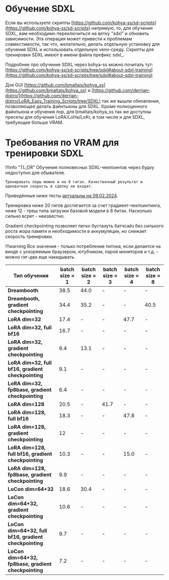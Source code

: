 # Обучение SDXL

Если вы используете скрипты [https://github.com/kohya-ss/sd-scripts](https://github.com/kohya-ss/sd-scripts) напрямую, то, для обучения SDXL, вам необходимо переключиться на ветку "sdxl" и обновить зависимости. Эта операция может привести к проблемам совместимости, так что, желательно, делать отдельную установку для обучения SDXL и использовать отдельную venv-среду. Скрипты для тренировки SDXL имеют в имени файла префикс sdxl_.

Подробнее про обучение SDXL через kohya-ss можно почитать тут: [https://github.com/kohya-ss/sd-scripts/tree/sdxl#about-sdxl-training](https://github.com/kohya-ss/sd-scripts/tree/sdxl#about-sdxl-training)

Для GUI [https://github.com/bmaltais/kohya_ss](https://github.com/bmaltais/kohya_ss) и [https://github.com/derrian-distro/](https://github.com/derrian-distro/LoRA_Easy_Training_Scripts/tree/SDXL) так же вышли обновления, позволяющее делать файнтьюны для SDXL. Кроме полноценного файнтьюна и обучения лор, для bmaltais/kohya_ss так же доступны пресеты для обучения LoRA/LoHa/LoKr, в том числе и для SDXL, требующие больше VRAM.

# Требования по VRAM для тренировки SDXL
!!!info "TL;DR"
    Обучение полновесных SDXL-чекпоинтов через будку недоступно для обывателя.

    Тренировать лоры можно и на 8 гигах. Качественный результат и адекватная скорость в сделку не входят.

Приведённые ниже тесты [актуальны на 09.02.2024](https://2ch.hk/ai/res/570475.html#638546).

Тренировка ниже 20 гигов достигается за счет градиент-чекпоинтинга, ниже 12 - треш типа загрузки базовой модели в 8 битах. Насколько сильно всрет - неизвестно.

Gradient checkpointing позволяет легко бустануть батчсайз без сильного роста жора памяти и необходимости в аккумуляции, но снижает скорость тренировки.

!!!warning
    Все значения - только потребление питона, если делается на винде с ускоряемым браузером, ютубчиком, парой мониторов и т.д. - можно гиг-два еще накидывать.

|Тип обучения|batch size = 1|batch size = 2|batch size = 3|batch size = 4|batch size = 8|
|-|-|-|-|-|-|
|**Dreambooth**|38.5|44.0|-|-|-|
|**Dreambooth, gradient checkpointing**|34.4|35.2|-|-|40.5|
|**LoRA dim=32**|17.4|-|-|47.7|-|
|**LoRA dim=32, full bf16**|16.7|-|-|-|-|
|**LoRA dim=32, gradient checkpointing**|9.4|13.1|-|-|-|
|**LoRA dim=32, full bf16, gradient checkpointing**|9.1|-|-|-|-|
|**LoRA dim=32, fp8base, gradient checkpointing**|6.4|-|-|-|-|
|**LoRA dim=128**|20.5|-|41.7|-|-|
|**LoRA dim=128, full bf16**|18.3|-|-|47.8|-|
|**LoRA dim=128, gradient checkpointing**|12|-|-|-|-|
|**LoRA dim=128, full bf16, gradient checkpointing**|10.3|-|-|15.0|-|
|**LoRA dim=128, fp8base, gradient checkpointing**|9.9|-|-|-|-|
|**LoCon dim=64+32**|18.6|30.4|-|-|-|
|**LoCon dim=64+32, gradient checkpointing**|10.6|-|-|-|-|
|**LoCon dim=64+32, full bf16, gradient checkpointing**|9.7|-|-|-|-|
|**LoCon dim=64+32, fp8base, gradient checkpointing**|7.2|-|-|-|-|